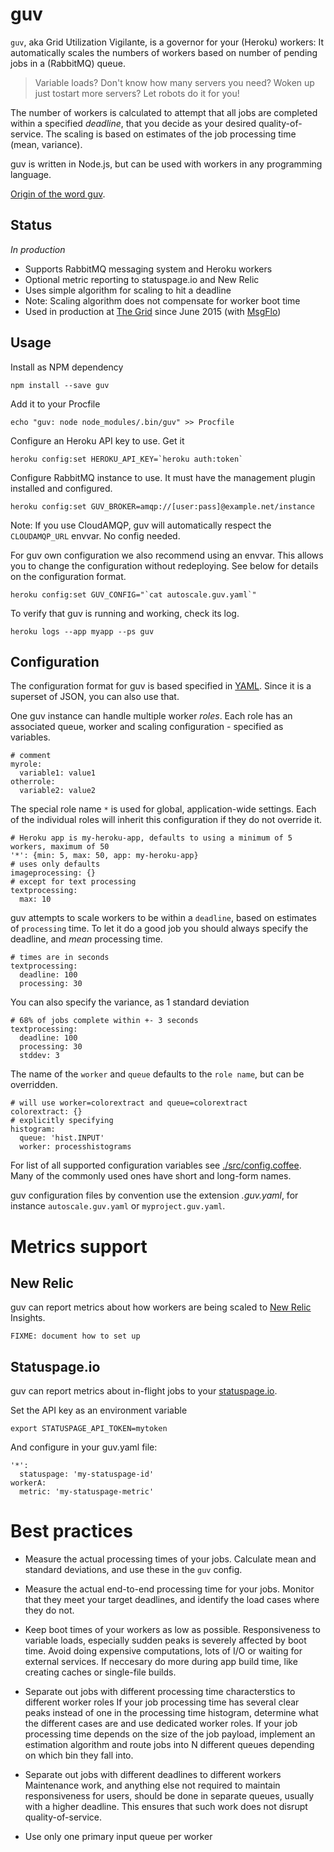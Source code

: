 guv
===

`guv`, aka Grid Utilization Vigilante, is a governor for your (Heroku) workers:
It automatically scales the numbers of workers based on number of pending jobs in a (RabbitMQ) queue.

> Variable loads? Don't know how many servers you need? Woken up just tostart more servers? Let robots do it for you!

The number of workers is calculated to attempt that all jobs are completed within a specified *deadline*,
that you decide as your desired quality-of-service.
The scaling is based on estimates of the job processing time (mean, variance).

guv is written in Node.js, but can be used with workers in any programming language.

[Origin of the word guv](http://english.stackexchange.com/questions/14370/what-is-the-origin-of-the-british-guv-is-it-still-used-colloquially).

## Status

*In production*

* Supports RabbitMQ messaging system and Heroku workers
* Optional metric reporting to statuspage.io and New Relic
* Uses simple algorithm for scaling to hit a deadline
* Note: Scaling algorithm does not compensate for worker boot time
* Used in production at [The Grid](https://thegrid.io) since June 2015
(with [MsgFlo](https://github.com/msgflo/msgflo))

## Usage

Install as NPM dependency

    npm install --save guv
    
Add it to your Procfile

    echo "guv: node node_modules/.bin/guv" >> Procfile

Configure an Heroku API key to use. Get it 

    heroku config:set HEROKU_API_KEY=`heroku auth:token`

Configure RabbitMQ instance to use. It must have the management plugin installed and configured.

    heroku config:set GUV_BROKER=amqp://[user:pass]@example.net/instance

Note: If you use CloudAMQP, guv will automatically respect the `CLOUDAMQP_URL` envvar. No config needed.

For guv own configuration we also recommend using an envvar.
This allows you to change the configuration without redeploying.
See below for details on the configuration format.

    heroku config:set GUV_CONFIG="`cat autoscale.guv.yaml`"

To verify that guv is running and working, check its log.

    heroku logs --app myapp --ps guv


## Configuration

The configuration format for guv is based specified in [YAML](http://yaml.org/).
Since it is a superset of JSON, you can also use that.

One guv instance can handle multiple worker *roles*.
Each role has an associated queue, worker and scaling configuration - specified as variables.

    # comment
    myrole:
      variable1: value1
    otherrole:
      variable2: value2

The special role name `*` is used for global, application-wide settings.
Each of the individual roles will inherit this configuration if they do not override it.

    # Heroku app is my-heroku-app, defaults to using a minimum of 5 workers, maximum of 50
    '*': {min: 5, max: 50, app: my-heroku-app}
    # uses only defaults
    imageprocessing: {}
    # except for text processing
    textprocessing:
      max: 10

guv attempts to scale workers to be within a `deadline`, based on estimates of `processing` time.
To let it do a good job you should always specify the deadline, and *mean* processing time.

    # times are in seconds
    textprocessing:
      deadline: 100
      processing: 30

You can also specify the variance, as 1 standard deviation

    # 68% of jobs complete within +- 3 seconds
    textprocessing:
      deadline: 100
      processing: 30
      stddev: 3

The name of the `worker` and `queue` defaults to the `role name`, but can be overridden.

    # will use worker=colorextract and queue=colorextract
    colorextract: {}
    # explicitly specifying
    histogram:
      queue: 'hist.INPUT'
      worker: processhistograms

For list of all supported configuration variables see [./src/config.coffee](./src/config.coffee).
Many of the commonly used ones have short and long-form names.

guv configuration files by convention use the extension *.guv.yaml*, for instance `autoscale.guv.yaml` or `myproject.guv.yaml`.

# Metrics support

## New Relic

guv can report metrics about how workers are being scaled to [New Relic](https://newrelic.com/) Insights.

    FIXME: document how to set up

## Statuspage.io

guv can report metrics about in-flight jobs to your [statuspage.io](http://statuspage.io/).

Set the API key as an environment variable

    export STATUSPAGE_API_TOKEN=mytoken

And configure in your guv.yaml file:

    '*':
      statuspage: 'my-statuspage-id'
    workerA:
      metric: 'my-statuspage-metric'


# Best practices

* Measure the actual processing times of your jobs.
Calculate mean and standard deviations, and use these in the `guv` config.

* Measure the actual end-to-end processing time for your jobs.
Monitor that they meet your target deadlines, and identify the load cases where they do not.

* Keep boot times of your workers as low as possible.
Responsiveness to variable loads, especially sudden peaks is severely affected by boot time.
Avoid doing expensive computations, lots of I/O or waiting for external services.
If neccesary do more during app build time, like creating caches or single-file builds.

* Separate out jobs with different processing time characterstics to different worker roles
If your job processing time has several clear peaks instead of one in the processing time histogram,
determine what the different cases are and use dedicated worker roles.
If your job processing time depends on the size of the job payload, implement an estimation
algorithm and route jobs into N different queues depending on which bin they fall into.

* Separate out jobs with different deadlines to different workers
Maintenance work, and anything else not required to maintain responsiveness for users,
should be done in separate queues, usually with a higher deadline.
This ensures that such work does not disrupt quality-of-service.

* Use only one primary input queue per worker

